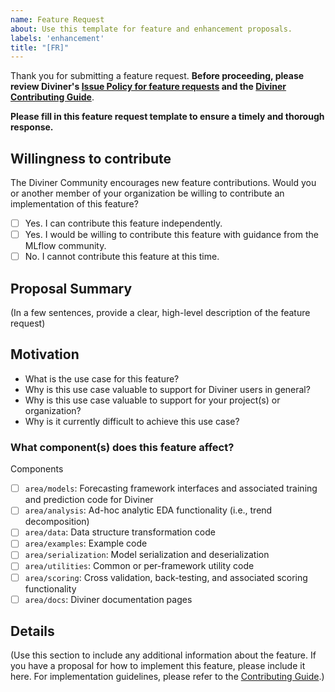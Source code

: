 ```yaml
---
name: Feature Request
about: Use this template for feature and enhancement proposals.
labels: 'enhancement'
title: "[FR]"
---
```

Thank you for submitting a feature request. **Before proceeding, please review Diviner's [Issue Policy for feature requests](https://www.github.com/databricks/diviner/blob/main/ISSUE_POLICY.rst) and the [Diviner Contributing Guide](https://github.com/databricks/diviner/blob/main/CONTRIBUTING.rst)**.

**Please fill in this feature request template to ensure a timely and thorough response.**

## Willingness to contribute
The Diviner Community encourages new feature contributions. Would you or another member of your organization be willing to contribute an implementation of this feature?

- [ ] Yes. I can contribute this feature independently.
- [ ] Yes. I would be willing to contribute this feature with guidance from the MLflow community.
- [ ] No. I cannot contribute this feature at this time.

## Proposal Summary

(In a few sentences, provide a clear, high-level description of the feature request)

## Motivation
- What is the use case for this feature?
- Why is this use case valuable to support for Diviner users in general?
- Why is this use case valuable to support for your project(s) or organization?
- Why is it currently difficult to achieve this use case?

### What component(s) does this feature affect?
Components 
- [ ] `area/models`: Forecasting framework interfaces and associated training and prediction code for Diviner
- [ ] `area/analysis`: Ad-hoc analytic EDA functionality (i.e., trend decomposition)
- [ ] `area/data`: Data structure transformation code
- [ ] `area/examples`: Example code
- [ ] `area/serialization`: Model serialization and deserialization
- [ ] `area/utilities`: Common or per-framework utility code
- [ ] `area/scoring`: Cross validation, back-testing, and associated scoring functionality
- [ ] `area/docs`: Diviner documentation pages

## Details

(Use this section to include any additional information about the feature. If you have a proposal for how to implement this feature, please include it here. For implementation guidelines, please refer to the [Contributing Guide](https://github.com/databricks/diviner/blob/main/CONTRIBUTING.rst).)
